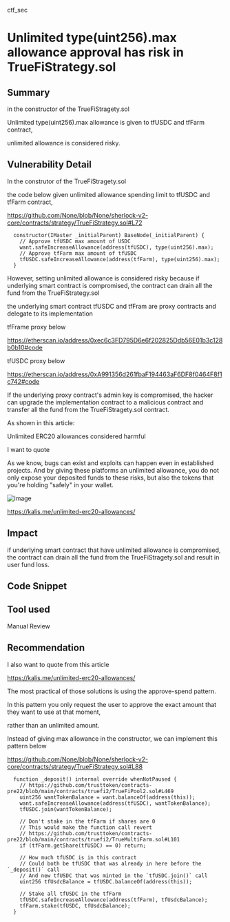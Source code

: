 ctf_sec
# Unlimited type(uint256).max allowance approval has risk in TrueFiStrategy.sol

## Summary

in the constructor of the TrueFiStragety.sol

Unlimited type(uint256).max allowance is given to tfUSDC and tfFarm contract,

unlimited allowance is considered risky.

## Vulnerability Detail

In the construtor of the TrueFiStragety.sol

the code below given unlimited allowance spending limit to  tfUSDC and tfFarm contract,

https://github.com/None/blob/None/sherlock-v2-core/contracts/strategy/TrueFiStrategy.sol#L72

```solidity
  constructor(IMaster _initialParent) BaseNode(_initialParent) {
    // Approve tfUSDC max amount of USDC
    want.safeIncreaseAllowance(address(tfUSDC), type(uint256).max);
    // Approve tfFarm max amount of tfUSDC
    tfUSDC.safeIncreaseAllowance(address(tfFarm), type(uint256).max);
  }
```

However,  setting unlimited allowance is considered risky because if underlying smart contract
is compromised, the contract can drain all the fund from the TrueFiStrategy.sol

the underlying smart contract tfUSDC and tfFram are proxy contracts and delegate to its implementation

tfFrame proxy below

https://etherscan.io/address/0xec6c3FD795D6e6f202825Ddb56E01b3c128b0b10#code

tfUSDC proxy below

https://etherscan.io/address/0xA991356d261fbaF194463aF6DF8f0464F8f1c742#code

If the underlying proxy contract's admin key is compromised, the hacker can upgrade the implementation contract to a malicious
contract and transfer all the fund from the TrueFiStragety.sol contract.

As shown in this article:

Unlimited ERC20 allowances considered harmful

I want to quote

As we know, bugs can exist and exploits can happen even in established projects. 
And by giving these platforms an unlimited allowance, you do not only expose your deposited 
funds to these risks, but also the tokens that you're holding "safely" in your wallet.

![image](https://user-images.githubusercontent.com/114844362/193451149-4f45905c-7a53-41cc-aee3-fc27ba16a2ff.png)


https://kalis.me/unlimited-erc20-allowances/

## Impact

if underlying smart contract that have unlimited allowance is compromised, the contract can drain all the fund from the TrueFiStragety.sol and result in user fund loss.

## Code Snippet

## Tool used

Manual Review

## Recommendation

I also want to quote from this article

https://kalis.me/unlimited-erc20-allowances/

The most practical of those solutions is using the approve-spend pattern. 

In this pattern you only request the user to approve the exact amount that they want to use at that moment, 

rather than an unlimited amount.

Instead of giving max allowance in the constructor, we can implement this pattern below

https://github.com/None/blob/None/sherlock-v2-core/contracts/strategy/TrueFiStrategy.sol#L88

```solidity
  function _deposit() internal override whenNotPaused {
    // https://github.com/trusttoken/contracts-pre22/blob/main/contracts/truefi2/TrueFiPool2.sol#L469
    uint256 wantTokenBalance = want.balanceOf(address(this));
    want.safeIncreaseAllowance(address(tfUSDC), wantTokenBalance);
    tfUSDC.join(wantTokenBalance);

    // Don't stake in the tfFarm if shares are 0
    // This would make the function call revert
    // https://github.com/trusttoken/contracts-pre22/blob/main/contracts/truefi2/TrueMultiFarm.sol#L101
    if (tfFarm.getShare(tfUSDC) == 0) return;

    // How much tfUSDC is in this contract
    // Could both be tfUSDC that was already in here before the `_deposit()` call
    // And new tfUSDC that was minted in the `tfUSDC.join()` call
    uint256 tfUsdcBalance = tfUSDC.balanceOf(address(this));

    // Stake all tfUSDC in the tfFarm
    tfUSDC.safeIncreaseAllowance(address(tfFarm), tfUsdcBalance);
    tfFarm.stake(tfUSDC, tfUsdcBalance);
  }
```